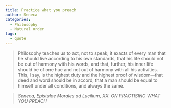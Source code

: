 ```yaml
---
title: Practice what you preach
author: Seneca
categories:
  - Philosophy
  - Natural order
tags:
  - quote
---
```


> Philosophy teaches us to act, not to speak; it exacts of every man that he should live according to his own standards, that his life should not be out of harmony with his words, and that, further, his inner life should be of one hue and not out of harmony with all his activities. This, I say, is the highest duty and the highest proof of wisdom—that deed and word should be in accord, that a man should be equal to himself under all conditions, and always the same.

> <cite>Seneca, Epistulae Morales ad Lucilium, XX. ON PRACTISING WHAT YOU PREACH</cite>

